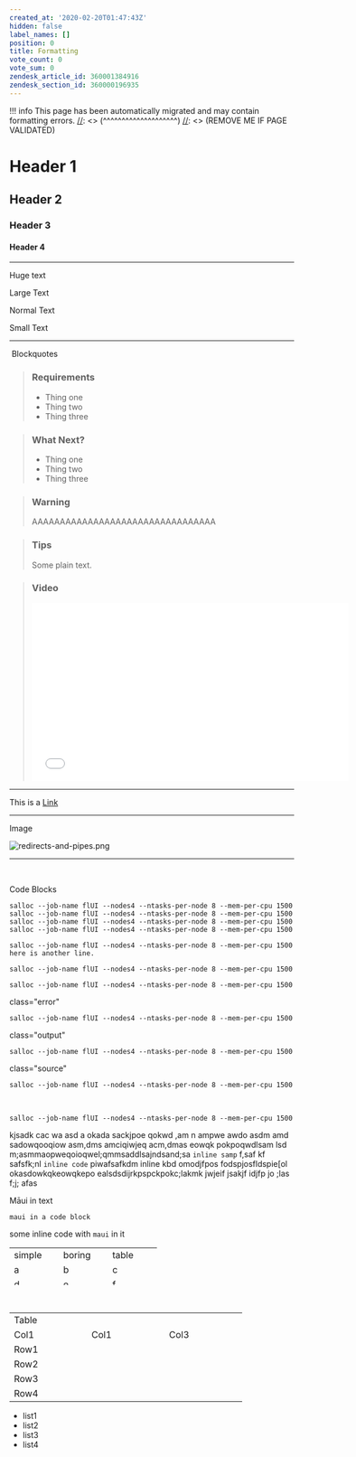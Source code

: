 ```yaml
---
created_at: '2020-02-20T01:47:43Z'
hidden: false
label_names: []
position: 0
title: Formatting
vote_count: 0
vote_sum: 0
zendesk_article_id: 360001384916
zendesk_section_id: 360000196935
---
```



[//]: <> (REMOVE ME IF PAGE VALIDATED)
[//]: <> (vvvvvvvvvvvvvvvvvvvv)
!!! info
    This page has been automatically migrated and may contain formatting errors.
[//]: <> (^^^^^^^^^^^^^^^^^^^^)
[//]: <> (REMOVE ME IF PAGE VALIDATED)
# Header 1

## Header 2

### Header 3

#### Header 4

------------------------------------------------------------------------

Huge text

Large Text

Normal Text

Small Text

------------------------------------------------------------------------

 Blockquotes

> ### Requirements
>
> -   Thing one
> -   Thing two
> -   Thing three

> ### What Next?
>
> -   Thing one
> -   Thing two
> -   Thing three

> ### Warning
>
> AAAAAAAAAAAAAAAAAAAAAAAAAAAAAAAAA

> ### Tips
>
> Some plain text.

> ### Video
>
> <iframe src="//www.youtube-nocookie.com/embed/yDYXOntAlIk" width="560" height="315" frameborder="0" allowfullscreen>
> </iframe>

------------------------------------------------------------------------

This is a [Link](https://www.w3schools.com/html/html_links.asp) 

------------------------------------------------------------------------

Image

![redirects-and-pipes.png](../../assets/images/6014468037775_0.name_me.png)

------------------------------------------------------------------------

 

Code Blocks

    salloc --job-name flUI --nodes4 --ntasks-per-node 8 --mem-per-cpu 1500
    salloc --job-name flUI --nodes4 --ntasks-per-node 8 --mem-per-cpu 1500
    salloc --job-name flUI --nodes4 --ntasks-per-node 8 --mem-per-cpu 1500
    salloc --job-name flUI --nodes4 --ntasks-per-node 8 --mem-per-cpu 1500

    salloc --job-name flUI --nodes4 --ntasks-per-node 8 --mem-per-cpu 1500
    here is another line.

    salloc --job-name flUI --nodes4 --ntasks-per-node 8 --mem-per-cpu 1500

    salloc --job-name flUI --nodes4 --ntasks-per-node 8 --mem-per-cpu 1500

class="error"

    salloc --job-name flUI --nodes4 --ntasks-per-node 8 --mem-per-cpu 1500

class="output"

    salloc --job-name flUI --nodes4 --ntasks-per-node 8 --mem-per-cpu 1500

class="source"

    salloc --job-name flUI --nodes4 --ntasks-per-node 8 --mem-per-cpu 1500

 

    salloc --job-name flUI --nodes4 --ntasks-per-node 8 --mem-per-cpu 1500

kjsadk cac wa asd a okada sackjpoe qokwd ,am n ampwe awdo asdm amd
sadowqooqiow asm,dms amciqiwjeq acm,dmas eowqk pokpoqwdlsam lsd
m;asmmaopweqoioqwel;qmmsaddlsajndsand;sa `inline samp` f,saf kf
safsfk;nl `inline code` piwafsafkdm inline kbd omodjfpos
fodspjosfldspie\[ol okasdowkqkeowqkepo ealsdsdijrkpspckpokc;lakmk jwjeif
jsakjf idjfp jo ;las f;j; afas

Māui in text

    maui in a code block

some inline code with `maui` in it

<table style="border-collapse: collapse; width: 100%; height: 66px;"
data-border="1">
<tbody>
<tr class="odd" style="height: 22px;">
<td style="width: 25%; height: 22px">simple</td>
<td style="width: 25%; height: 22px">boring</td>
<td style="width: 25%; height: 22px">table</td>
</tr>
<tr class="even" style="height: 22px;">
<td style="width: 25%; height: 22px">a</td>
<td style="width: 25%; height: 22px">b</td>
<td style="width: 25%; height: 22px">c</td>
</tr>
<tr class="odd" style="height: 22px;">
<td style="width: 25%; height: 22px">d</td>
<td style="width: 25%; height: 22px">e</td>
<td style="width: 25%; height: 22px">f</td>
</tr>
</tbody>
</table>

 

<table style="border-collapse: collapse; width: 100%;" data-border="1">
<tbody>
<tr class="odd">
<td colspan="6" style="width: 85.7142%">Table</td>
</tr>
<tr class="even">
<td colspan="2" style="width: 28.5714%">Col1 </td>
<td colspan="2" style="width: 28.5714%">Col1 </td>
<td colspan="2" style="width: 14.2857%">Col3</td>
</tr>
<tr class="odd">
<td style="width: 14.2857%">Row1</td>
<td style="width: 14.2857%"> </td>
<td style="width: 14.2857%"> </td>
<td style="width: 14.2857%"> </td>
<td style="width: 14.2857%"> </td>
<td style="width: 14.2857%"> </td>
</tr>
<tr class="even">
<td style="width: 14.2857%">Row2</td>
<td style="width: 14.2857%"> </td>
<td style="width: 14.2857%"> </td>
<td style="width: 14.2857%"> </td>
<td style="width: 14.2857%"> </td>
<td style="width: 14.2857%"> </td>
</tr>
<tr class="odd">
<td style="width: 14.2857%">Row3</td>
<td style="width: 14.2857%"> </td>
<td style="width: 14.2857%"> </td>
<td style="width: 14.2857%"> </td>
<td style="width: 14.2857%"> </td>
<td style="width: 14.2857%"> </td>
</tr>
<tr class="even">
<td style="width: 14.2857%">Row4</td>
<td style="width: 14.2857%"> </td>
<td style="width: 14.2857%"> </td>
<td style="width: 14.2857%"> </td>
<td style="width: 14.2857%"> </td>
<td style="width: 14.2857%"> </td>
</tr>
</tbody>
</table>

-   list1
-   list2
-   list3
-   list4
